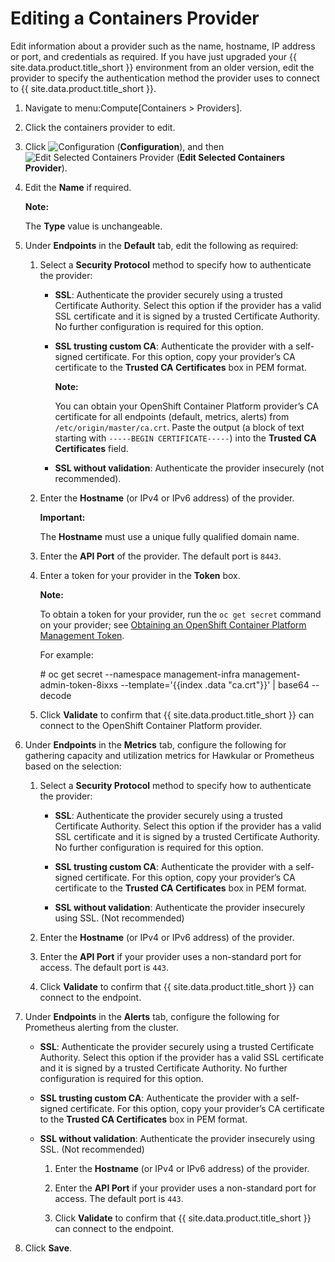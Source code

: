 # Editing a Containers Provider

Edit information about a provider such as the name, hostname, IP address or port, and credentials as required. If you have just upgraded your {{ site.data.product.title_short }} environment from an older version, edit the provider to specify the authentication method the provider uses to connect to {{ site.data.product.title_short }}.

1.  Navigate to menu:Compute\[Containers \> Providers\].

2.  Click the containers provider to edit.

3.  Click ![Configuration](../images/1847.png) (**Configuration**), and then ![Edit Selected Containers Provider](../images/1851.png) (**Edit Selected Containers Provider**).

4.  Edit the **Name** if required.

    **Note:**

    The **Type** value is unchangeable.

5.  Under **Endpoints** in the **Default** tab, edit the following as required:

    1.  Select a **Security Protocol** method to specify how to authenticate the provider:

          - **SSL**: Authenticate the provider securely using a trusted Certificate Authority. Select this option if the provider has a valid SSL certificate and it is signed by a trusted Certificate Authority. No further configuration is required for this option.

          - **SSL trusting custom CA**: Authenticate the provider with a self-signed certificate. For this option, copy your provider’s CA certificate to the **Trusted CA Certificates** box in PEM format.

            **Note:**

            You can obtain your OpenShift Container Platform provider’s CA certificate for all endpoints (default, metrics, alerts)
            from `/etc/origin/master/ca.crt`. Paste the output (a block of text starting with `-----BEGIN CERTIFICATE-----`) into
            the **Trusted CA Certificates** field.
            
          - **SSL without validation**: Authenticate the provider insecurely (not recommended).

    2.  Enter the **Hostname** (or IPv4 or IPv6 address) of the provider.

        **Important:**

        The **Hostname** must use a unique fully qualified domain name.
        
    3.  Enter the **API Port** of the provider. The default port is `8443`.

    4.  Enter a token for your provider in the **Token** box.

        **Note:**

        To obtain a token for your provider, run the `oc get secret` command on your provider; see [Obtaining an OpenShift Container Platform Management Token](../managing_providers/index.html#obtaining-an-openshift-container-platform-management-token).

        For example:

        \# oc get secret --namespace management-infra
        management-admin-token-8ixxs --template='{{index .data "ca.crt"}}' | base64 --decode

    5.  Click **Validate** to confirm that {{ site.data.product.title_short }} can connect to the OpenShift Container Platform provider.

6.  Under **Endpoints** in the **Metrics** tab, configure the following for gathering capacity and utilization metrics for Hawkular or Prometheus based on the selection:

    1.  Select a **Security Protocol** method to specify how to authenticate the provider:

          - **SSL**: Authenticate the provider securely using a trusted Certificate Authority. Select this option if the provider has a valid SSL certificate and it is signed by a trusted
            Certificate Authority. No further configuration is required for this option.

          - **SSL trusting custom CA**: Authenticate the provider with a self-signed certificate. For this option, copy your provider’s CA certificate to the **Trusted CA Certificates** box in PEM format.

          - **SSL without validation**: Authenticate the provider insecurely using SSL. (Not recommended)

    2.  Enter the **Hostname** (or IPv4 or IPv6 address) of the provider.

    3.  Enter the **API Port** if your provider uses a non-standard port for access. The default port is `443`.

    4.  Click **Validate** to confirm that {{ site.data.product.title_short }} can connect to the endpoint.

7.  Under **Endpoints** in the **Alerts** tab, configure the following for Prometheus alerting from the cluster.

      - **SSL**: Authenticate the provider securely using a trusted Certificate Authority. Select this option if the provider has a valid SSL certificate and it is signed by a trusted Certificate Authority. No further configuration is required for this option.

      - **SSL trusting custom CA**: Authenticate the provider with a self-signed certificate. For this option, copy your provider’s CA certificate to the **Trusted CA Certificates** box in PEM format.

      - **SSL without validation**: Authenticate the provider insecurely using SSL. (Not recommended)

        1.  Enter the **Hostname** (or IPv4 or IPv6 address) of the provider.

        2.  Enter the **API Port** if your provider uses a non-standard port for access. The default port is `443`.

        3.  Click **Validate** to confirm that {{ site.data.product.title_short }} can connect to the endpoint.

8.  Click **Save**.
